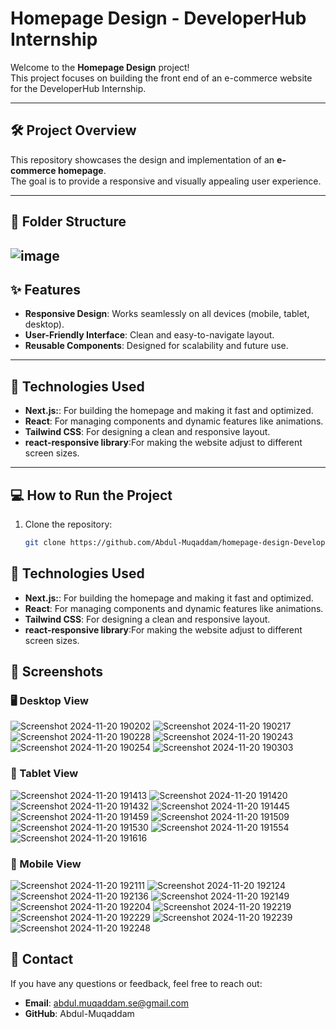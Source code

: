 # Homepage Design - DeveloperHub Internship

Welcome to the **Homepage Design** project!  
This project focuses on building the front end of an e-commerce website for the DeveloperHub Internship.  

---

## 🛠️ Project Overview

This repository showcases the design and implementation of an **e-commerce homepage**.  
The goal is to provide a responsive and visually appealing user experience.  

---

## 📂 Folder Structure

![image](https://github.com/user-attachments/assets/58bd69df-5ca3-4b60-a5dc-b7750e0a9921)
---

## ✨ Features

- **Responsive Design**: Works seamlessly on all devices (mobile, tablet, desktop).  
- **User-Friendly Interface**: Clean and easy-to-navigate layout.  
- **Reusable Components**: Designed for scalability and future use.  

---

## 🚀 Technologies Used

- **Next.js:**: For building the homepage and making it fast and optimized.   
- **React**: For managing components and dynamic features like animations.  
- **Tailwind CSS**: For designing a clean and responsive layout.
- **react-responsive library**:For making the website adjust to different screen sizes.

---

## 💻 How to Run the Project

1. Clone the repository:  
   ```bash
   git clone https://github.com/Abdul-Muqaddam/homepage-design-DeveloperHub-Internship.git

## 🚀 Technologies Used

- **Next.js:**: For building the homepage and making it fast and optimized.   
- **React**: For managing components and dynamic features like animations.  
- **Tailwind CSS**: For designing a clean and responsive layout.
- **react-responsive library**:For making the website adjust to different screen sizes.

## 📸 Screenshots 


### 🖥️ Desktop View

![Screenshot 2024-11-20 190202](https://github.com/user-attachments/assets/1fbcdfa5-0fc9-4c1e-a451-37ba218a3fe3)
![Screenshot 2024-11-20 190217](https://github.com/user-attachments/assets/0a95d664-3ea3-4e75-88da-b0fef7bd7d41)
![Screenshot 2024-11-20 190228](https://github.com/user-attachments/assets/38e33122-f563-4d5d-ba50-e0894bc0fa13)
![Screenshot 2024-11-20 190243](https://github.com/user-attachments/assets/af9f5c1f-d3b0-4f0f-9b9c-f550647b7d2e)
![Screenshot 2024-11-20 190254](https://github.com/user-attachments/assets/e2d7dddc-f0d5-4437-ba90-01b4f2eab6d4)
![Screenshot 2024-11-20 190303](https://github.com/user-attachments/assets/4f65afaf-7c31-409f-b307-a5fab9d55527)


### 📱 Tablet View

![Screenshot 2024-11-20 191413](https://github.com/user-attachments/assets/256b1b90-997d-407f-a1c7-0f8a52833f94)
![Screenshot 2024-11-20 191420](https://github.com/user-attachments/assets/1b34cd07-3f53-4315-9096-535f7443e779)
![Screenshot 2024-11-20 191432](https://github.com/user-attachments/assets/905dda0d-ed7c-4d63-b55d-64de42ee02c4)
![Screenshot 2024-11-20 191445](https://github.com/user-attachments/assets/52f4cd6b-7b45-47d5-af50-26bad48d8726)
![Screenshot 2024-11-20 191459](https://github.com/user-attachments/assets/ee75c3c3-b1f1-4aa8-87d1-36de50d5e9c6)
![Screenshot 2024-11-20 191509](https://github.com/user-attachments/assets/6549b04b-2857-4172-92da-4dc5755d7354)
![Screenshot 2024-11-20 191530](https://github.com/user-attachments/assets/10906a16-20d1-4da9-8db4-f38cbd260df2)
![Screenshot 2024-11-20 191554](https://github.com/user-attachments/assets/8629be85-2a6b-46e6-abcb-91a760699996)
![Screenshot 2024-11-20 191616](https://github.com/user-attachments/assets/75a8f998-9b43-4b98-8d3a-7f0562fba8dd)

### 📱 Mobile View

![Screenshot 2024-11-20 192111](https://github.com/user-attachments/assets/7ea5956a-c9ea-4fbe-8313-e3ed32c68335)
![Screenshot 2024-11-20 192124](https://github.com/user-attachments/assets/e84e6952-c4b1-4123-beef-7265feefad59)
![Screenshot 2024-11-20 192136](https://github.com/user-attachments/assets/8ee204e4-0b3c-4808-8721-edf048975a37)
![Screenshot 2024-11-20 192149](https://github.com/user-attachments/assets/7f918a98-7a7d-4dd4-9640-fe328b26d150)
![Screenshot 2024-11-20 192204](https://github.com/user-attachments/assets/d6066e4d-ecdf-49b6-b035-704fda4cf3b3)
![Screenshot 2024-11-20 192219](https://github.com/user-attachments/assets/5f87e8bc-8a3c-4ef3-a01b-d09149aff0cc)
![Screenshot 2024-11-20 192229](https://github.com/user-attachments/assets/5579a377-7203-4e77-ae8a-656a547beb62)
![Screenshot 2024-11-20 192239](https://github.com/user-attachments/assets/afede617-76e4-4e04-b0a2-df633c0a0a56)
![Screenshot 2024-11-20 192248](https://github.com/user-attachments/assets/fc9351d3-74ed-454a-993e-62413d2cb3b8)

  
## 📧 Contact
If you have any questions or feedback, feel free to reach out:

- **Email**: abdul.muqaddam.se@gmail.com
- **GitHub**: Abdul-Muqaddam
